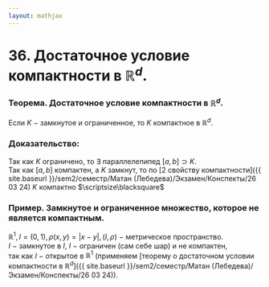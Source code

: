 ```yaml
---  
layout: mathjax  
---  
```

  
# 36. Достаточное условие компактности в $\mathbb{R}^d$.  
  
### Теорема. Достаточное условие компактности в $\mathbb{R}^d$.  
Если $K~-~$замкнутое и ограниченное, то $K$ компактное в $\mathbb{R}^d$.  
  
### Доказательство:  
Так как $K$ ограничено, то $\exists$ параллелепипед $[a,b]\supset K$.  
Так как $[a,b]$ компактен, а $K$ замкнут, то по [2 свойству компактности]({{ site.baseurl }}/sem2/семестр/Матан (Лебедева)/Экзамен/Конспекты/26 03 24) $K$ компактно  $\scriptsize\blacksquare$  
  
### Пример. Замкнутое и ограниченное множество, которое не является компактным.  
$\mathbb{R}^1,I=(0,1),\rho(x,y)=|x-y|,(I,\rho)~-~$метрическое пространство.  
$I~-~$замкнутое в $I$, $I~-~$ограничен (сам себе шар) и не компактен,  
так как $I~-~$открытое в $\mathbb{R}^1$ (применяем [теорему о достаточном условии компактности в $\mathbb{R}^d$]({{ site.baseurl }}/sem2/семестр/Матан (Лебедева)/Экзамен/Конспекты/26 03 24)).  
